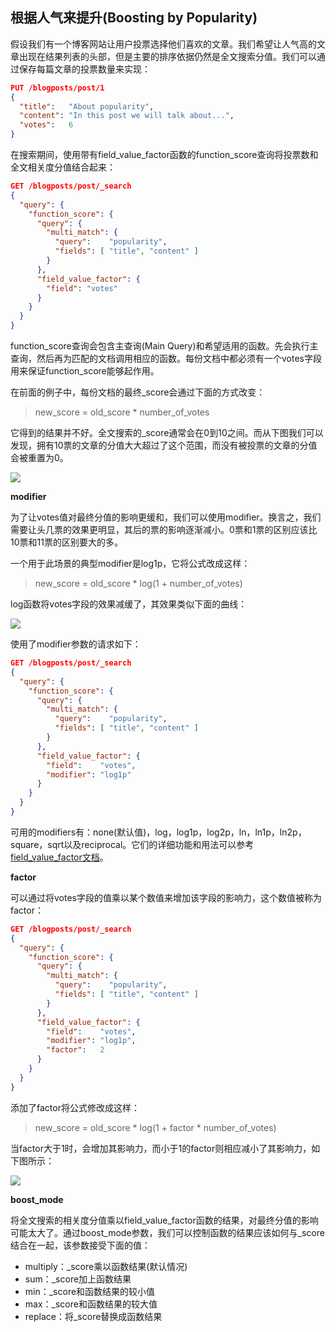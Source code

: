 ## 根据人气来提升(Boosting by Popularity) ##

假设我们有一个博客网站让用户投票选择他们喜欢的文章。我们希望让人气高的文章出现在结果列表的头部，但是主要的排序依据仍然是全文搜索分值。我们可以通过保存每篇文章的投票数量来实现：

```json
PUT /blogposts/post/1
{
  "title":   "About popularity",
  "content": "In this post we will talk about...",
  "votes":   6
}
```

在搜索期间，使用带有field_value_factor函数的function_score查询将投票数和全文相关度分值结合起来：

```json
GET /blogposts/post/_search
{
  "query": {
    "function_score": { 
      "query": { 
        "multi_match": {
          "query":    "popularity",
          "fields": [ "title", "content" ]
        }
      },
      "field_value_factor": { 
        "field": "votes" 
      }
    }
  }
}
```

function_score查询会包含主查询(Main Query)和希望适用的函数。先会执行主查询，然后再为匹配的文档调用相应的函数。每份文档中都必须有一个votes字段用来保证function_score能够起作用。

在前面的例子中，每份文档的最终_score会通过下面的方式改变：

> new_score = old_score * number_of_votes

它得到的结果并不好。全文搜索的_score通常会在0到10之间。而从下图我们可以发现，拥有10票的文章的分值大大超过了这个范围，而没有被投票的文章的分值会被重置为0。

![](http://www.elasticsearch.org/guide/en/elasticsearch/guide/current/images/elas_1701.png)

**modifier**

为了让votes值对最终分值的影响更缓和，我们可以使用modifier。换言之，我们需要让头几票的效果更明显，其后的票的影响逐渐减小。0票和1票的区别应该比10票和11票的区别要大的多。

一个用于此场景的典型modifier是log1p，它将公式改成这样：

> new_score = old_score * log(1 + number_of_votes)

log函数将votes字段的效果减缓了，其效果类似下面的曲线：

![](http://www.elasticsearch.org/guide/en/elasticsearch/guide/current/images/elas_1702.png)

使用了modifier参数的请求如下：

```json
GET /blogposts/post/_search
{
  "query": {
    "function_score": {
      "query": {
        "multi_match": {
          "query":    "popularity",
          "fields": [ "title", "content" ]
        }
      },
      "field_value_factor": {
        "field":    "votes",
        "modifier": "log1p" 
      }
    }
  }
}
```

可用的modifiers有：none(默认值)，log，log1p，log2p，ln，ln1p，ln2p，square，sqrt以及reciprocal。它们的详细功能和用法可以参考[field_value_factor文档](http://www.elasticsearch.org/guide/en/elasticsearch/reference/current/query-dsl-function-score-query.html#_field_value_factor)。

**factor**

可以通过将votes字段的值乘以某个数值来增加该字段的影响力，这个数值被称为factor：

```json
GET /blogposts/post/_search
{
  "query": {
    "function_score": {
      "query": {
        "multi_match": {
          "query":    "popularity",
          "fields": [ "title", "content" ]
        }
      },
      "field_value_factor": {
        "field":    "votes",
        "modifier": "log1p",
        "factor":   2 
      }
    }
  }
}
```

添加了factor将公式修改成这样：

> new_score = old_score * log(1 + factor * number_of_votes)

当factor大于1时，会增加其影响力，而小于1的factor则相应减小了其影响力，如下图所示：

![](http://www.elasticsearch.org/guide/en/elasticsearch/guide/current/images/elas_1703.png)

**boost_mode**

将全文搜索的相关度分值乘以field_value_factor函数的结果，对最终分值的影响可能太大了。通过boost_mode参数，我们可以控制函数的结果应该如何与_score结合在一起，该参数接受下面的值：

- multiply：_score乘以函数结果(默认情况)
- sum：_score加上函数结果
- min：_score和函数结果的较小值
- max：_score和函数结果的较大值
- replace：将_score替换成函数结果



